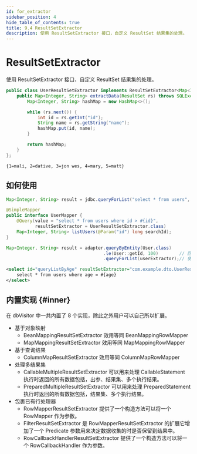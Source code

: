```yaml
---
id: for_extractor
sidebar_position: 4
hide_table_of_contents: true
title: 9.4 ResultSetExtractor
description: 使用 ResultSetExtractor 接口，自定义 ResultSet 结果集的处理。
---
```


# ResultSetExtractor

使用 ResultSetExtractor 接口，自定义 ResultSet 结果集的处理。

```java title='举例'
public class UserResultSetExtractor implements ResultSetExtractor<Map<Integer, String>> {
    public Map<Integer, String> extractData(ResultSet rs) throws SQLException {
        Map<Integer, String> hashMap = new HashMap<>();

        while (rs.next()) {
            int id = rs.getInt("id");
            String name = rs.getString("name");
            hashMap.put(id, name);
        }

        return hashMap;
    }
};
```

```text title='执行结果可以为'
{1=mali, 2=dative, 3=jon wes, 4=mary, 5=matt}
```

## 如何使用

```java title='例：编程式 API'
Map<Integer, String> result = jdbc.queryForList("select * from users", userExtractor);
```

```java title='例：声明式 API'
@SimpleMapper
public interface UserMapper {
    @Query(value = "select * from users where id > #{id}",
           resultSetExtractor = UserResultSetExtractor.class)
    Map<Integer, String> listUsers(@Param("id") long searchId);
}
```

```java title='例：构造器'
Map<Integer, String> result = adapter.queryByEntity(User.class)
                                     .le(User::getId, 100)        // 匹配 ID 小于等于 100
                                     .queryForList(userExtractor);// 使用 RowMapper 处理结果集
```

```xml title='例：在 Mapper File 中使用'
<select id="queryListByAge" resultSetExtractor="com.example.dto.UserResultSetExtractor">
    select * from users where age = #{age}
</select>
```

## 内置实现 {#inner}

在 dbVisitor 中一共内置了 8 个实现，除此之外用户可以自己所以扩展。

- 基于对象映射
  - BeanMappingResultSetExtractor 效用等同 BeanMappingRowMapper
  - MapMappingResultSetExtractor 效用等同 MapMappingRowMapper
- 基于查询结果
  - ColumnMapResultSetExtractor 效用等同 ColumnMapRowMapper
- 处理多结果集
  - CallableMultipleResultSetExtractor 可以用来处理 CallableStatement 执行时返回的所有数据包括，出参、结果集、多个执行结果。
  - PreparedMultipleResultSetExtractor 可以用来处理 PreparedStatement 执行时返回的所有数据包括，结果集、多个执行结果。
- 包裹已有行处理器
  - RowMapperResultSetExtractor 提供了一个构造方法可以将一个 RowMapper 作为参数。
  - FilterResultSetExtractor 是 RowMapperResultSetExtractor 的扩展它增加了一个 Predicate 参数用来决定数据收集的时是否保留到结果中。
  - RowCallbackHandlerResultSetExtractor 提供了一个构造方法可以将一个 RowCallbackHandler 作为参数。
